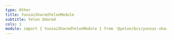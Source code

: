 ```yaml
---
type: Other
title: YunzaiSharedYelonModule
subtitle: Yelon SHared
cols: 1
module: import { YunzaiSharedYelonModule } from '@yelon/bcs/yunzai-shared-yelon';
---
```

